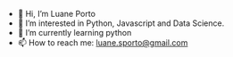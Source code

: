 - 👋 Hi, I’m Luane Porto
- 👀 I’m interested in Python, Javascript and Data Science.
- 🌱 I’m currently learning python
- 📫 How to reach me: luane.sporto@gmail.com

<!---
Luanep/Luanep is a ✨ special ✨ repository because its `README.md` (this file) appears on your GitHub profile.
You can click the Preview link to take a look at your changes.
--->
